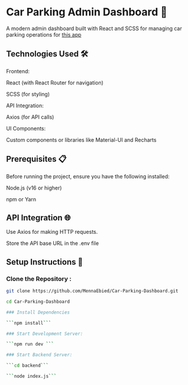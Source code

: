 # Car Parking Admin Dashboard 🚗
A modern admin dashboard built with React and SCSS for managing car parking operations for [this app](https://github.com/MennaEbied/Car-Parking-Mobile-App)

## Technologies Used 🛠️
Frontend:

React (with React Router for navigation)

SCSS (for styling)

API Integration:

Axios (for API calls)

UI Components:

Custom components or libraries like Material-UI and Recharts

## Prerequisites 📋
Before running the project, ensure you have the following installed:

Node.js (v16 or higher)

npm or Yarn

## API Integration 🌐

Use Axios for making HTTP requests.

Store the API base URL in the .env file


## Setup Instructions 🚀

### Clone the Repository :
```bash
git clone https://github.com/MennaEbied/Car-Parking-Dashboard.git

cd Car-Parking-Dashboard

### Install Dependencies

```npm install```

### Start Development Server:

```npm run dev ```

### Start Backend Server:

```cd backend```

```node index.js```
